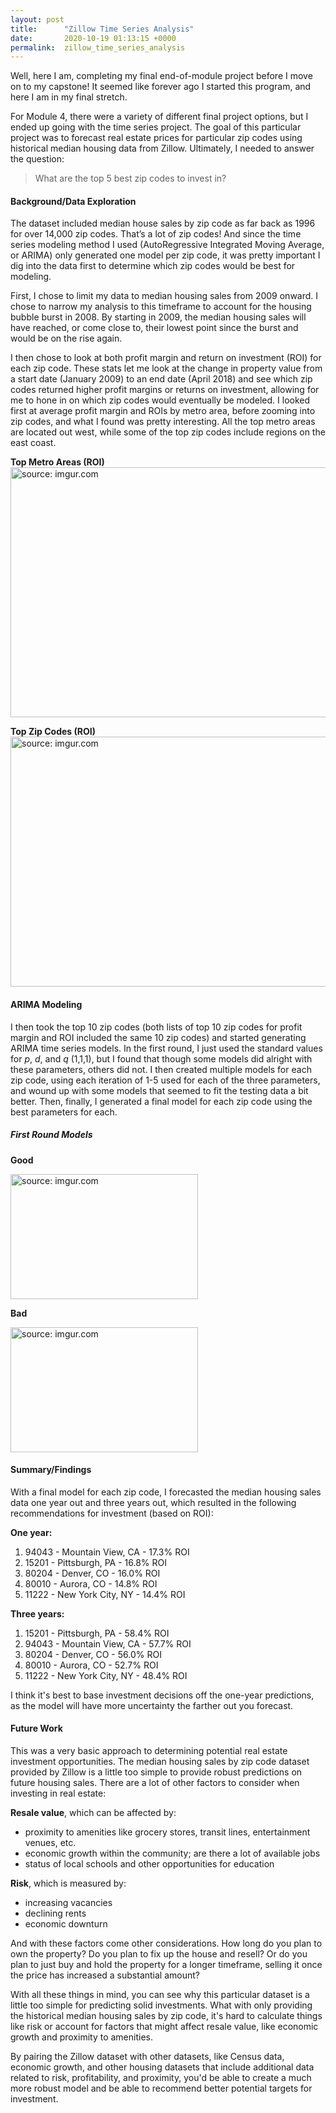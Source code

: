 ```yaml
---
layout: post
title:      "Zillow Time Series Analysis"
date:       2020-10-19 01:13:15 +0000
permalink:  zillow_time_series_analysis
---
```



Well, here I am, completing my final end-of-module project before I move on to my capstone! It seemed like forever ago I started this program, and here I am in my final stretch.

For Module 4, there were a variety of different final project options, but I ended up going with the time series project. The goal of this particular project was to forecast real estate prices for particular zip codes using historical median housing data from Zillow. Ultimately, I needed to answer the question: 

> What are the top 5 best zip codes to invest in?

#### Background/Data Exploration

The dataset included median house sales by zip code as far back as 1996 for over 14,000 zip codes. That’s a lot of zip codes! And since the time series modeling method I used (AutoRegressive Integrated Moving Average, or ARIMA) only generated one model per zip code, it was pretty important I dig into the data first to determine which zip codes would be best for modeling.

First, I chose to limit my data to median housing sales from 2009 onward. I chose to narrow my analysis to this timeframe to account for the housing bubble burst in 2008. By starting in 2009, the median housing sales will have reached, or come close to, their lowest point since the burst and would be on the rise again.

I then chose to look at both profit margin and return on investment (ROI) for each zip code. These stats let me look at the change in property value from a start date (January 2009) to an end date (April 2018) and see which zip codes returned higher profit margins or returns on investment, allowing for me to hone in on which zip codes would eventually be modeled. I looked first at average profit margin and ROIs by metro area, before zooming into zip codes, and what I found was pretty interesting. All the top metro areas are located out west, while some of the top zip codes include regions on the east coast.

**Top Metro Areas (ROI)**
<a href="https://imgur.com/MYpliZx"><img src="https://i.imgur.com/MYpliZx.png" title="source: imgur.com" width="707" height="400" /></a>

**Top Zip Codes (ROI)**
<a href="https://imgur.com/PvyQhxJ"><img src="https://i.imgur.com/PvyQhxJ.png" title="source: imgur.com" width="707" height="400" /></a>


#### ARIMA Modeling

I then took the top 10 zip codes (both lists of top 10 zip codes for profit margin and ROI included the same 10 zip codes) and started generating ARIMA time series models. In the first round, I just used the standard values for *p*, *d*, and *q* (1,1,1), but I found that though some models did alright with these parameters, others did not. I then created multiple models for each zip code, using each iteration of 1-5 used for each of the three parameters, and wound up with some models that seemed to fit the testing data a bit better. Then, finally, I generated a final model for each zip code using the best parameters for each.

##### **First Round Models**
**Good**

<a href="https://imgur.com/IX2hb1o"><img src="https://i.imgur.com/IX2hb1o.png" title="source: imgur.com" width="300" height="200" /></a>

**Bad**

<a href="https://imgur.com/7lNH7aK"><img src="https://i.imgur.com/7lNH7aK.png" title="source: imgur.com" width="300" height="200" /></a>

#### Summary/Findings
With a final model for each zip code, I forecasted the median housing sales data one year out and three years out, which resulted in the following recommendations for investment (based on ROI):

**One year:**

1. 94043 - Mountain View, CA - 17.3% ROI
2. 15201 - Pittsburgh, PA - 16.8% ROI
3. 80204 - Denver, CO - 16.0% ROI
4. 80010 - Aurora, CO - 14.8% ROI
5. 11222 - New York City, NY - 14.4% ROI

**Three years:**

1. 15201 - Pittsburgh, PA - 58.4% ROI
2. 94043 - Mountain View, CA - 57.7% ROI
3. 80204 - Denver, CO - 56.0% ROI
4. 80010 - Aurora, CO - 52.7% ROI
5. 11222 - New York City, NY - 48.4% ROI

I think it's best to base investment decisions off the one-year predictions, as the model will have more uncertainty the farther out you forecast.

#### Future Work

This was a very basic approach to determining potential real estate investment opportunities. The median housing sales by zip code dataset provided by Zillow is a little too simple to provide robust predictions on future housing sales. There are a lot of other factors to consider when investing in real estate:

**Resale value**, which can be affected by:

* proximity to amenities like grocery stores, transit lines, entertainment venues, etc.
* economic growth within the community; are there a lot of available jobs
* status of local schools and other opportunities for education

**Risk**, which is measured by:

* increasing vacancies
* declining rents
* economic downturn

And with these factors come other considerations. How long do you plan to own the property? Do you plan to fix up the house and resell? Or do you plan to just buy and hold the property for a longer timeframe, selling it once the price has increased a substantial amount?

With all these things in mind, you can see why this particular dataset is a little too simple for predicting solid investments. What with only providing the historical median housing sales by zip code, it's hard to calculate things like risk or account for factors that might affect resale value, like economic growth and proximity to amenities.

By pairing the Zillow dataset with other datasets, like Census data, economic growth, and other housing datasets that include additional data related to risk, profitability, and proximity, you'd be able to create a much more robust model and be able to recommend better potential targets for investment.

